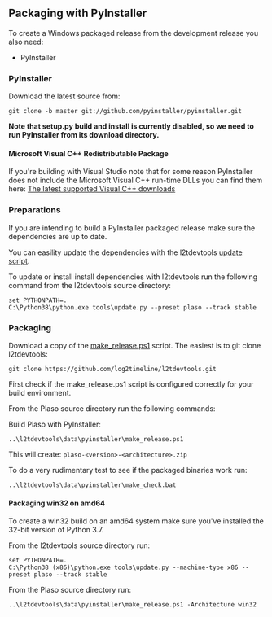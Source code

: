 ## Packaging with PyInstaller

To create a Windows packaged release from the development release you also need:

* PyInstaller

### PyInstaller

Download the latest source from:

```
git clone -b master git://github.com/pyinstaller/pyinstaller.git
```

**Note that setup.py build and install is currently disabled, so we need to run
PyInstaller from its download directory.**

#### Microsoft Visual C++ Redistributable Package

If you're building with Visual Studio note that for some reason PyInstaller
does not include the Microsoft Visual C++ run-time DLLs you can find them here:
[The latest supported Visual C++ downloads](https://docs.microsoft.com/en-US/cpp/windows/latest-supported-vc-redist?view=msvc-160)

### Preparations

If you are intending to build a PyInstaller packaged release make sure the
dependencies are up to date.

You can easility update the dependencies with the l2tdevtools
[update script](https://github.com/log2timeline/l2tdevtools/wiki/Update-script).

To update or install install dependencies with l2tdevtools run the following
command from the l2tdevtools source directory:

```
set PYTHONPATH=.
C:\Python38\python.exe tools\update.py --preset plaso --track stable
```

### Packaging

Download a copy of the [make_release.ps1](https://raw.githubusercontent.com/log2timeline/l2tdevtools/main/data/pyinstaller/make_release.ps1)
script. The easiest is to git clone l2tdevtools:

```
git clone https://github.com/log2timeline/l2tdevtools.git
```

First check if the make_release.ps1 script is configured correctly for your
build environment.

From the Plaso source directory run the following commands:

Build Plaso with PyInstaller:

```
..\l2tdevtools\data\pyinstaller\make_release.ps1
```

This will create: `plaso-<version>-<architecture>.zip`

To do a very rudimentary test to see if the packaged binaries work run:

```
..\l2tdevtools\data\pyinstaller\make_check.bat
```

#### Packaging win32 on amd64

To create a win32 build on an amd64 system make sure you've installed the 32-bit version of Python 3.7.

From the l2tdevtools source directory run:

```
set PYTHONPATH=.
C:\Python38 (x86)\python.exe tools\update.py --machine-type x86 --preset plaso --track stable
```

From the Plaso source directory run:

```
..\l2tdevtools\data\pyinstaller\make_release.ps1 -Architecture win32
```

